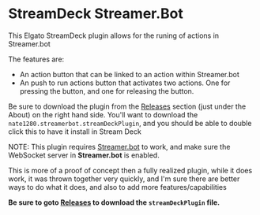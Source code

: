 # StreamDeck Streamer.Bot

This Elgato StreamDeck plugin allows for the runing of actions in Streamer.bot

The features are:
- An action button that can be linked to an action within Streamer.bot
- An push to run actions button that activates two actions. One for pressing the button, and one for releasing the button.

Be sure to download the plugin from the [Releases](https://github.com/nate1280/streamdeck-Streamer.bot/releases) section (just under the About) on the right hand side.  You'll want to download the `nate1280.streamerbot.streamDeckPlugin`, and you should be able to double click this to have it install in Stream Deck

NOTE: This plugin requires [Streamer.bot](https://streamer.bot) to work, and make sure the WebSocket server in **Streamer.bot** is enabled.

This is more of a proof of concept then a fully realized plugin, while it does work, it was thrown together very quickly, and I'm sure there are better ways to do what it does, and also to add more features/capabilities

**Be sure to goto [Releases](https://github.com/nate1280/streamdeck-Streamer.bot/releases) to download the `streamDeckPlugin` file.**
